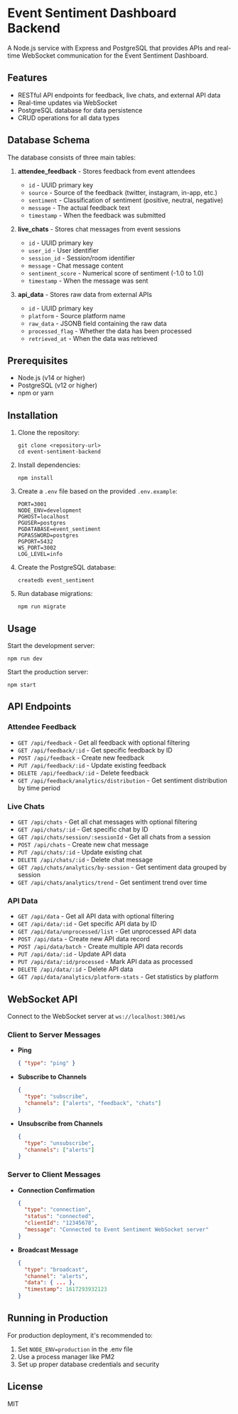 # Event Sentiment Dashboard Backend

A Node.js service with Express and PostgreSQL that provides APIs and real-time WebSocket communication for the Event Sentiment Dashboard.

## Features

- RESTful API endpoints for feedback, live chats, and external API data
- Real-time updates via WebSocket
- PostgreSQL database for data persistence
- CRUD operations for all data types

## Database Schema

The database consists of three main tables:

1. **attendee_feedback** - Stores feedback from event attendees
   - `id` - UUID primary key
   - `source` - Source of the feedback (twitter, instagram, in-app, etc.)
   - `sentiment` - Classification of sentiment (positive, neutral, negative)
   - `message` - The actual feedback text
   - `timestamp` - When the feedback was submitted

2. **live_chats** - Stores chat messages from event sessions
   - `id` - UUID primary key
   - `user_id` - User identifier
   - `session_id` - Session/room identifier
   - `message` - Chat message content
   - `sentiment_score` - Numerical score of sentiment (-1.0 to 1.0)
   - `timestamp` - When the message was sent

3. **api_data** - Stores raw data from external APIs
   - `id` - UUID primary key
   - `platform` - Source platform name
   - `raw_data` - JSONB field containing the raw data
   - `processed_flag` - Whether the data has been processed
   - `retrieved_at` - When the data was retrieved

## Prerequisites

- Node.js (v14 or higher)
- PostgreSQL (v12 or higher)
- npm or yarn

## Installation

1. Clone the repository:
   ```
   git clone <repository-url>
   cd event-sentiment-backend
   ```

2. Install dependencies:
   ```
   npm install
   ```

3. Create a `.env` file based on the provided `.env.example`:
   ```
   PORT=3001
   NODE_ENV=development
   PGHOST=localhost
   PGUSER=postgres
   PGDATABASE=event_sentiment
   PGPASSWORD=postgres
   PGPORT=5432
   WS_PORT=3002
   LOG_LEVEL=info
   ```

4. Create the PostgreSQL database:
   ```
   createdb event_sentiment
   ```

5. Run database migrations:
   ```
   npm run migrate
   ```

## Usage

Start the development server:
```
npm run dev
```

Start the production server:
```
npm start
```

## API Endpoints

### Attendee Feedback

- `GET /api/feedback` - Get all feedback with optional filtering
- `GET /api/feedback/:id` - Get specific feedback by ID
- `POST /api/feedback` - Create new feedback
- `PUT /api/feedback/:id` - Update existing feedback
- `DELETE /api/feedback/:id` - Delete feedback
- `GET /api/feedback/analytics/distribution` - Get sentiment distribution by time period

### Live Chats

- `GET /api/chats` - Get all chat messages with optional filtering
- `GET /api/chats/:id` - Get specific chat by ID
- `GET /api/chats/session/:sessionId` - Get all chats from a session
- `POST /api/chats` - Create new chat message
- `PUT /api/chats/:id` - Update existing chat
- `DELETE /api/chats/:id` - Delete chat message
- `GET /api/chats/analytics/by-session` - Get sentiment data grouped by session
- `GET /api/chats/analytics/trend` - Get sentiment trend over time

### API Data

- `GET /api/data` - Get all API data with optional filtering
- `GET /api/data/:id` - Get specific API data by ID
- `GET /api/data/unprocessed/list` - Get unprocessed API data
- `POST /api/data` - Create new API data record
- `POST /api/data/batch` - Create multiple API data records
- `PUT /api/data/:id` - Update API data
- `PUT /api/data/:id/processed` - Mark API data as processed
- `DELETE /api/data/:id` - Delete API data
- `GET /api/data/analytics/platform-stats` - Get statistics by platform

## WebSocket API

Connect to the WebSocket server at `ws://localhost:3001/ws`

### Client to Server Messages

- **Ping**
  ```json
  { "type": "ping" }
  ```

- **Subscribe to Channels**
  ```json
  { 
    "type": "subscribe", 
    "channels": ["alerts", "feedback", "chats"] 
  }
  ```

- **Unsubscribe from Channels**
  ```json
  { 
    "type": "unsubscribe", 
    "channels": ["alerts"] 
  }
  ```

### Server to Client Messages

- **Connection Confirmation**
  ```json
  {
    "type": "connection",
    "status": "connected",
    "clientId": "12345678",
    "message": "Connected to Event Sentiment WebSocket server"
  }
  ```

- **Broadcast Message**
  ```json
  {
    "type": "broadcast",
    "channel": "alerts",
    "data": { ... },
    "timestamp": 1617293932123
  }
  ```

## Running in Production

For production deployment, it's recommended to:

1. Set `NODE_ENV=production` in the .env file
2. Use a process manager like PM2
3. Set up proper database credentials and security

## License

MIT 